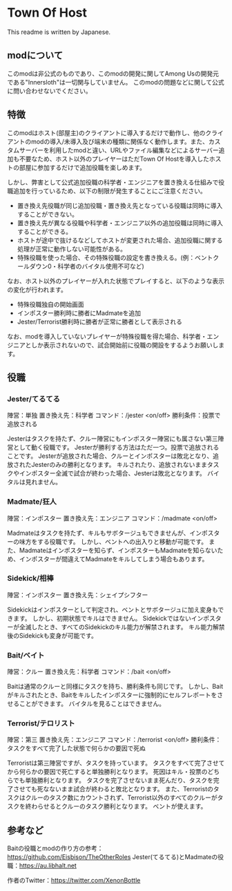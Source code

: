 # Town Of Host


This readme is written by Japanese.

## modについて

このmodは非公式のものであり、このmodの開発に関してAmong Usの開発元である"Innersloth"は一切関与していません。
このmodの問題などに関して公式に問い合わせないでください。

## 特徴

このmodはホスト(部屋主)のクライアントに導入するだけで動作し、他のクライアントのmodの導入/未導入及び端末の種類に関係なく動作します。また、カスタムサーバーを利用したmodと違い、URLやファイル編集などによるサーバー追加も不要なため、ホスト以外のプレイヤーはただTown Of Hostを導入したホストの部屋に参加するだけで追加役職を楽しめます。

しかし、弊害として公式追加役職の科学者・エンジニアを置き換える仕組みで役職追加を行っているため、以下の制限が発生することにご注意ください。

- 置き換え先役職が同じ追加役職・置き換え先となっている役職は同時に導入することができない。
- 置き換え先が異なる役職や科学者・エンジニア以外の追加役職は同時に導入することができる。
- ホストが途中で抜けるなどしてホストが変更された場合、追加役職に関する処理が正常に動作しない可能性がある。
- 特殊役職を使った場合、その特殊役職の設定を書き換える。(例：ベントクールダウン0・科学者のバイタル使用不可など)

なお、ホスト以外のプレイヤーが入れた状態でプレイすると、以下のような表示の変化が行われます。

- 特殊役職独自の開始画面
- インポスター勝利時に勝者にMadmateを追加
- Jester/Terrorist勝利時に勝者が正常に勝者として表示される

なお、modを導入していないプレイヤーが特殊役職を得た場合、科学者・エンジニアとしか表示されないので、試合開始前に役職の開設をするようお願いします。

## 役職

### Jester/てるてる

陣営：単独
置き換え先：科学者
コマンド：/jester <on/off>
勝利条件：投票で追放される

Jesterはタスクを持たず、クルー陣営にもインポスター陣営にも属さない第三陣営として動く役職です。
Jesterが勝利する方法はただ一つ。投票で追放されることです。
Jesterが追放された場合、クルーとインポスターは敗北となり、追放されたJesterのみの勝利となります。
キルされたり、追放されないままタスクやインポスター全滅で試合が終わった場合、Jesterは敗北となります。
バイタルは見れません。

### Madmate/狂人

陣営：インポスター
置き換え先：エンジニア
コマンド：/madmate <on/off>

Madmateはタスクを持たず、キルもサボタージュもできませんが、インポスターの味方をする役職です。
しかし、ベントへの出入りと移動が可能です。
また、Madmateはインポスターを知らず、インポスターもMadmateを知らないため、インポスターが間違えてMadmateをキルしてしまう場合もあります。

### Sidekick/相棒

陣営：インポスター
置き換え先：シェイプシフター

Sidekickはインポスターとして判定され、ベントとサボタージュに加え変身もできます。
しかし、初期状態でキルはできません。
Sidekickではないインポスターが全滅したとき、すべてのSidekickのキル能力が解禁されます。
キル能力解禁後のSidekickも変身が可能です。

### Bait/ベイト

陣営：クルー
置き換え先：科学者
コマンド：/bait <on/off>

Baitは通常のクルーと同様にタスクを持ち、勝利条件も同じです。
しかし、Baitがキルされたとき、Baitをキルしたインポスターに強制的にセルフレポートをさせることができます。
バイタルを見ることはできません。

### Terrorist/テロリスト

陣営：第三
置き換え先：エンジニア
コマンド：/terrorist <on/off>
勝利条件：タスクをすべて完了した状態で何らかの要因で死ぬ

Terroristは第三陣営ですが、タスクを持っています。
タスクをすべて完了させてから何らかの要因で死亡すると単独勝利となります。
死因はキル・投票のどちらでも単独勝利となります。
タスクを完了させないまま死んだり、タスクを完了させても死なないまま試合が終わると敗北となります。
また、Terroristのタスクはクルーのタスク数にカウントされず、Terrorist以外のすべてのクルーがタスクを終わらせるとクルーのタスク勝利となります。
ベントが使えます。

## 参考など

Baitの役職とmodの作り方の参考：https://github.com/Eisbison/TheOtherRoles
Jester(てるてる)とMadmateの役職：https://au.libhalt.net



作者のTwitter：https://twitter.com/XenonBottle
